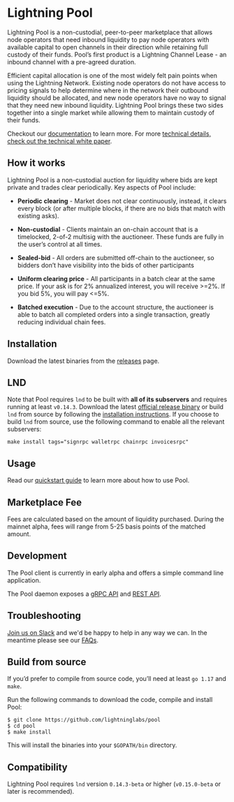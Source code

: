 # Lightning Pool

Lightning Pool is a non-custodial, peer-to-peer marketplace that allows node
operators that need inbound liquidity to pay node operators with available
capital to open channels in their direction while retaining full custody of
their funds. Pool’s first product is a Lightning Channel Lease - an inbound
channel with a pre-agreed duration.

Efficient capital allocation is one of the most widely felt pain points when
using the Lightning Network. Existing node operators do not have access to
pricing signals to help determine where in the network their outbound liquidity
should be allocated, and new node operators have no way to signal that they
need new inbound liquidity. Lightning Pool brings these two sides together into
a single market while allowing them to maintain custody of their funds.

Checkout our [documentation](https://pool.lightning.engineering/) to learn
more. For more [technical details, check out the technical white
paper](https://github.com/lightninglabs/pool-paper/blob/main/liquidity.pdf).

## How it works
Lightning Pool is a non-custodial auction for liquidity where bids are kept
private and trades clear periodically. Key aspects of Pool include:

- **Periodic clearing** - Market does not clear continuously, instead, it
  clears every block (or after multiple blocks, if there are no bids that match
  with existing asks).

- **Non-custodial** - Clients maintain an on-chain account that is a
  timelocked, 2-of-2 multisig with the auctioneer. These funds are fully in the
  user’s control at all times.

- **Sealed-bid** - All orders are submitted off-chain to the auctioneer, so
  bidders don’t have visibility into the bids of other participants

- **Uniform clearing price** - All participants in a batch clear at the same
  price. If your ask is for 2% annualized interest, you will receive >=2%. If
  you bid 5%, you will pay <=5%.

- **Batched execution** - Due to the account structure, the auctioneer is able
  to batch all completed orders into a single transaction, greatly reducing
  individual chain fees.

## Installation
Download the latest binaries from the
[releases](https://github.com/lightninglabs/pool/releases) page.

## LND

Note that Pool requires `lnd` to be built with **all of its subservers** and
requires running at least `v0.14.3`. Download the latest [official release
binary](https://github.com/lightningnetwork/lnd/releases/latest) or build `lnd`
from source by following the [installation
instructions](https://github.com/lightningnetwork/lnd/blob/master/docs/INSTALL.md).
If you choose to build `lnd` from source, use the following command to enable
all the relevant subservers:

```
make install tags="signrpc walletrpc chainrpc invoicesrpc"
```

## Usage
Read our [quickstart guide](https://pool.lightning.engineering/quickstart) to
learn more about how to use Pool. 

## Marketplace Fee 
Fees are calculated based on the amount of liquidity purchased. During the
mainnet alpha, fees will range from 5-25 basis points of the matched amount.

## Development
The Pool client is currently in early alpha and offers a simple command line
application.

The Pool daemon exposes a [gRPC
API](https://lightning.engineering/poolapi/index.html#pool-grpc-api-reference)
and [REST
API](https://lightning.engineering/poolapi/index.html#pool-rest-api-reference).

## Troubleshooting
[Join us on Slack](https://lightning.engineering/slack.html) and we'd be happy
to help in any way we can. In the meantime please see our
[FAQs](https://pool.lightning.engineering/faq).

## Build from source
If you’d prefer to compile from source code, you’ll need at least `go 1.17` and
`make`.

Run the following commands to download the code, compile and install Pool:

```shell
$ git clone https://github.com/lightninglabs/pool
$ cd pool
$ make install
```

This will install the binaries into your `$GOPATH/bin` directory.

## Compatibility
Lightning Pool requires `lnd` version `0.14.3-beta` or higher (`v0.15.0-beta` or
later is recommended).
